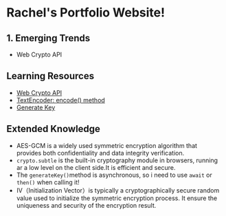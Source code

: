 # Rachel's Portfolio Website!

## 1. Emerging Trends

- Web Crypto API

## Learning Resources

- [Web Crypto API](https://developer.mozilla.org/en-US/docs/Web/API/Web_Crypto_API)
- [TextEncoder: encode() method](https://developer.mozilla.org/en-US/docs/Web/API/TextEncoder/encode)
- [Generate Key](https://developer.mozilla.org/en-US/docs/Web/API/SubtleCrypto/generateKey)

## Extended Knowledge

- AES-GCM is a widely used symmetric encryption algorithm that provides both confidentiality and data integrity verification.
- `crypto.subtle` is the built-in cryptography module in browsers, running ar a low level on the client side.It is efficient and secure.
- The `generateKey()`method is asynchronous, so i need to use `await` or `then()` when calling it!
- IV（Initialization Vector）is typically a cryptographically secure random value used to initialize the symmetric encryption process. It ensure the uniqueness and security of the encryption result.
